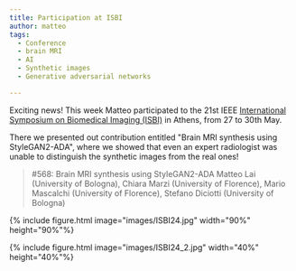 ```yaml
---
title: Participation at ISBI
author: matteo
tags: 
  - Conference
  - brain MRI
  - AI
  - Synthetic images
  - Generative adversarial networks

---
```


Exciting news!
This week Matteo participated to the 21st IEEE [International Symposium on Biomedical Imaging (ISBI)](https://biomedicalimaging.org/2024/) in Athens, from 27 to 30th May.

There we presented out contribution entitled "Brain MRI synthesis using StyleGAN2-ADA", where we showed that even an expert radiologist was unable to distinguish the synthetic images from the real ones!

> #568: Brain MRI synthesis using StyleGAN2-ADA
> Matteo Lai (University of Bologna), Chiara Marzi (University of Florence), Mario Mascalchi (University of Florence), Stefano Diciotti (University of Bologna) 


{% include figure.html image="images/ISBI24.jpg" width="90%" height="90%"%}

{% include figure.html image="images/ISBI24_2.jpg" width="40%" height="40%"%}
